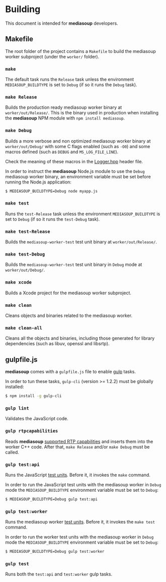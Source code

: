 # Building

This document is intended for **mediasoup** developers.


## Makefile

The root folder of the project contains a `Makefile` to build the mediasoup worker subproject (under the `worker/` folder).

### `make`

The default task runs the `Release` task unless the environment `MEDIASOUP_BUILDTYPE` is set to `Debug` (if so it runs the `Debug` task).

### `make Release`

Builds the production ready mediasoup worker binary at `worker/out/Release/`. This is the binary used in production when installing the **mediasoup** NPM module with `npm install mediasoup`.

### `make Debug`

Builds a more verbose and non optimized mediasoup worker binary at `worker/out/Debug/` with some C flags enabled (such as `-O0`) and some macros defined (such as `DEBUG` and `MS_LOG_FILE_LINE`).

Check the meaning of these macros in the [Logger.hpp](worker/include/Logger.hpp) header file.

In order to instruct the **mediasoup** Node.js module to use the `Debug` mediasoup worker binary, an environment variable must be set before running the Node.js application:

```bash
$ MEDIASOUP_BUILDTYPE=Debug node myapp.js
```

### `make test`

Runs the `test-Release` task unless the environment `MEDIASOUP_BUILDTYPE` is set to `Debug` (if so it runs the `test-Debug` task).

### `make test-Release`

Builds the `mediasoup-worker-test` test unit binary at `worker/out/Release/`.

### `make test-Debug`

Builds the `mediasoup-worker-test` test unit binary in `Debug` mode at `worker/out/Debug/`.

### `make xcode`

Builds a Xcode project for the mediasoup worker subproject.

### `make clean`

Cleans objects and binaries related to the mediasoup worker.

### `make clean-all`

Cleans all the objects and binaries, including those generated for library dependencies (such as libuv, openssl and libsrtp).


## gulpfile.js

**mediasoup** comes with a `gulpfile.js` file to enable [gulp](https://www.npmjs.com/package/gulp) tasks.

In order to tun these tasks, `gulp-cli` (version >= 1.2.2) must be globally installed:

```bash
$ npm install -g gulp-cli
```

### `gulp lint`

Validates the JavaScript code.

### `gulp rtpcapabilities`

Reads **mediasoup** [supported RTP capabilities](https://github.com/ibc/mediasoup/blob/master/lib/supportedRtpCapabilities.js) and inserts them into the worker C++ code. After that, `make Release` and/or `make Debug` must be called.

### `gulp test:api`

Runs the JavaScript [test units](test/). Before it, it invokes the `make` command.

In order to run the JavaScript test units with the mediasoup worker in `Debug` mode the `MEDIASOUP_BUILDTYPE` environment variable must be set to `Debug`:

```bash
$ MEDIASOUP_BUILDTYPE=Debug gulp test:api
```

### `gulp test:worker`

Runs the mediasoup worker [test units](worker/test/). Before it, it invokes the `make test` command.

In order to run the worker test units with the mediasoup worker in `Debug` mode the `MEDIASOUP_BUILDTYPE` environment variable must be set to `Debug`:

```bash
$ MEDIASOUP_BUILDTYPE=Debug gulp test:worker
```

### `gulp test`

Runs both the `test:api` and `test:worker` gulp tasks.
